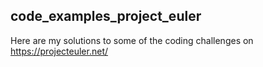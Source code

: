 ## code_examples_project_euler

Here are my solutions to some of the coding challenges on https://projecteuler.net/
